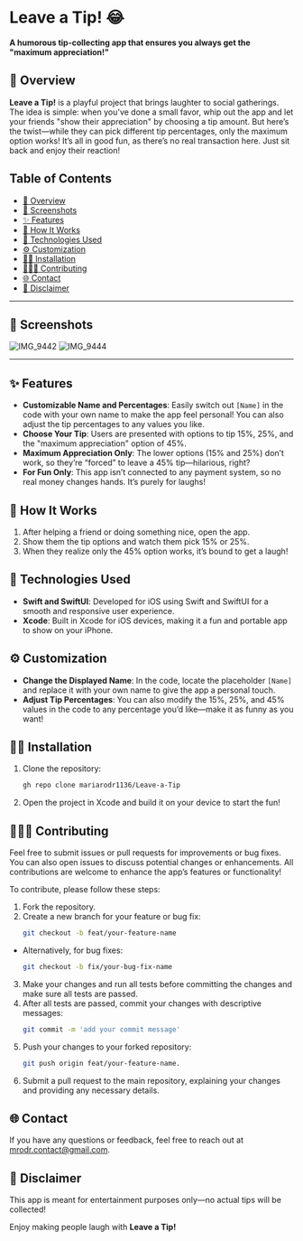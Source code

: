 # Leave a Tip! 😂

**A humorous tip-collecting app that ensures you always get the "maximum appreciation!"**

## 📖 Overview
**Leave a Tip!** is a playful project that brings laughter to social gatherings. The idea is simple: when you've done a small favor, whip out the app and let your friends "show their appreciation" by choosing a tip amount. But here’s the twist—while they can pick different tip percentages, only the maximum option works! It’s all in good fun, as there’s no real transaction here. Just sit back and enjoy their reaction!

## Table of Contents
- [📖 Overview](#-overview)
- [📸 Screenshots](#-screenshots)
- [✨ Features](#-features)
- [🎉 How It Works](#-how-it-works)
- [🚀 Technologies Used](#-technologies-used)
- [⚙️ Customization](#️-customization)
- [🧑‍💻 Installation](#-installation)
- [🧑‍🧑‍🧒 Contributing](-#contributing)
- [🌐 Contact](#-contact)
- [🤔 Disclaimer](#-disclaimer)

---

## 📸 Screenshots

![IMG_9442](https://github.com/user-attachments/assets/08e98b1d-a3ca-44a0-a18c-225fa95b3814)
![IMG_9444](https://github.com/user-attachments/assets/78617a60-3dd7-49be-8168-469dd9997df9)

---

## ✨ Features
- **Customizable Name and Percentages**: Easily switch out `[Name]` in the code with your own name to make the app feel personal! You can also adjust the tip percentages to any values you like.
- **Choose Your Tip**: Users are presented with options to tip 15%, 25%, and the "maximum appreciation" option of 45%.
- **Maximum Appreciation Only**: The lower options (15% and 25%) don’t work, so they’re “forced” to leave a 45% tip—hilarious, right?
- **For Fun Only**: This app isn’t connected to any payment system, so no real money changes hands. It’s purely for laughs!

## 🎉 How It Works
1. After helping a friend or doing something nice, open the app.
2. Show them the tip options and watch them pick 15% or 25%.
3. When they realize only the 45% option works, it’s bound to get a laugh!

## 🚀 Technologies Used
- **Swift and SwiftUI**: Developed for iOS using Swift and SwiftUI for a smooth and responsive user experience.
- **Xcode**: Built in Xcode for iOS devices, making it a fun and portable app to show on your iPhone.

## ⚙️ Customization
- **Change the Displayed Name**: In the code, locate the placeholder `[Name]` and replace it with your own name to give the app a personal touch.
- **Adjust Tip Percentages**: You can also modify the 15%, 25%, and 45% values in the code to any percentage you’d like—make it as funny as you want!

## 🧑‍💻 Installation
1. Clone the repository:
   ```bash
   gh repo clone mariarodr1136/Leave-a-Tip
2. Open the project in Xcode and build it on your device to start the fun!

## 🧑‍🧑‍🧒 Contributing
Feel free to submit issues or pull requests for improvements or bug fixes. You can also open issues to discuss potential changes or enhancements. All contributions are welcome to enhance the app’s features or functionality!

To contribute, please follow these steps:

1. Fork the repository.
2. Create a new branch for your feature or bug fix:
   ```bash
   git checkout -b feat/your-feature-name
- Alternatively, for bug fixes:
   ```bash
   git checkout -b fix/your-bug-fix-name
3. Make your changes and run all tests before committing the changes and make sure all tests are passed.
4. After all tests are passed, commit your changes with descriptive messages:
   ```bash
   git commit -m 'add your commit message'
5. Push your changes to your forked repository:
   ```bash
   git push origin feat/your-feature-name.
6. Submit a pull request to the main repository, explaining your changes and providing any necessary details.

## 🌐 Contact
If you have any questions or feedback, feel free to reach out at [mrodr.contact@gmail.com](mailto:mrodr.contact@gmail.com).

## 🤔 Disclaimer
This app is meant for entertainment purposes only—no actual tips will be collected!

Enjoy making people laugh with **Leave a Tip!**
